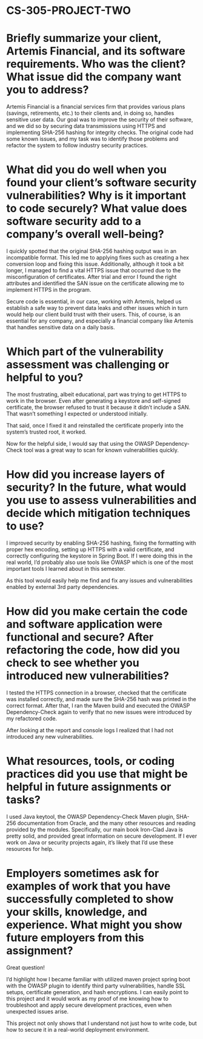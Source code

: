 # CS-305-PROJECT-TWO

# Briefly summarize your client, Artemis Financial, and its software requirements. Who was the client? What issue did the company want you to address?

Artemis Financial is a financial services firm that provides various plans (savings, retirements, etc.) to their clients and, in doing so, handles sensitive user data. Our goal was to improve the security of their software, and we did so by securing data transmissions using HTTPS and implementing SHA-256 hashing for integrity checks. The original code had some known issues, and my task was to identify those problems and refactor the system to follow industry security practices.

# What did you do well when you found your client’s software security vulnerabilities? Why is it important to code securely? What value does software security add to a company’s overall well-being?

I quickly spotted that the original SHA-256 hashing output was in an incompatible format. This led me to applying fixes such as creating a hex conversion loop and fixing this issue. Additionally, although it took a bit longer, I managed to find a vital HTTPS issue that occurred due to the misconfiguration of certificates. After trial and error I found the right attributes and identified the SAN issue on the certificate allowing me to implement HTTPS in the program.

Secure code is essential, in our case, working with Artemis, helped us establish a safe way to prevent data leaks and other issues which in turn would help our client build trust with their users. This, of course, is an essential for any company, and especially a financial company like Artemis that handles sensitive data on a daily basis. 

# Which part of the vulnerability assessment was challenging or helpful to you?

The most frustrating, albeit educational, part was trying to get HTTPS to work in the browser. Even after generating a keystore and self-signed certificate, the browser refused to trust it because it didn’t include a SAN. That wasn’t something I expected or understood initially. 

That said, once I fixed it and reinstalled the certificate properly into the system’s trusted root, it worked. 

Now for the helpful side, I would say that using the OWASP Dependency-Check tool was a great way to scan for known vulnerabilities quickly.

# How did you increase layers of security? In the future, what would you use to assess vulnerabilities and decide which mitigation techniques to use?

I improved security by enabling SHA-256 hashing, fixing the formatting with proper hex encoding, setting up HTTPS with a valid certificate, and correctly configuring the keystore in Spring Boot. 
If I were doing this in the real world, I’d probably also use tools like OWASP which is one of the most important tools I learned about in this semester. 

As this tool would easily help me find and fix any issues and vulnerabilities enabled by external 3rd party dependencies.

# How did you make certain the code and software application were functional and secure? After refactoring the code, how did you check to see whether you introduced new vulnerabilities?

I tested the HTTPS connection in a browser, checked that the certificate was installed correctly, and made sure the SHA-256 hash was printed in the correct format.
After that, I ran the Maven build and executed the OWASP Dependency-Check again to verify that no new issues were introduced by my refactored code. 

After looking at the report and console logs I realized that I had not introduced any new vulnerabilities.

# What resources, tools, or coding practices did you use that might be helpful in future assignments or tasks?

I used Java keytool, the OWASP Dependency-Check Maven plugin, SHA-256 documentation from Oracle, and the many other resources and reading provided by the modules. Specifically, our main book Iron-Clad Java is pretty solid, and provided great information on secure development. If I ever work on Java or security projects again, it’s likely that I’d use these resources for help.

# Employers sometimes ask for examples of work that you have successfully completed to show your skills, knowledge, and experience. What might you show future employers from this assignment?

Great question!

I’d highlight how I became familiar with utilized maven project spring boot with the OWASP plugin to identify third party vulnerabilities, handle SSL setups, certificate generation, and hash encryptions.
I can easily point to this project and it would work as my proof of me knowing how to troubleshoot and apply secure development practices, even when unexpected issues arise. 

This project not only shows that I understand not just how to write code, but how to secure it in a real-world deployment environment.
